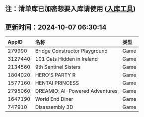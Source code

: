 ## 注：清单库已加密想要入库请使用 ([入库工具](https://github.com/BlankTMing/ManifestAutoUpdate/releases))

## 更新时间：2024-10-07 06:30:14
| AppID | 名称 | 类型  |
| :-------------------- | :----------------------------- | :----------- |
| 279990 | Bridge Constructor Playground| Game |
| 3127440 | 101 Cats Hidden in Ireland| Game |
| 2134560 | 9th Sentinel Sisters| Game |
| 1804020 | HERO'S PARTY R| Game |
| 1577160 | HENTAI PRINCESS| Game |
| 2795060 | DREAMIO: AI-Powered Adventures| Game |
| 1647190 | World End Diner| Game |
| 747910 | Disassembly 3D| Game |
